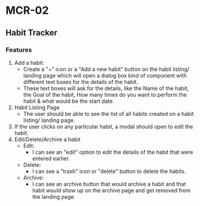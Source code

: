 # MCR-02

## Habit Tracker

### Features

1. Add a habit:
   * Create a "+" icon or a "Add a new habit" button on the habit listing/ landing page which will open a dialog box kind of component with different text boxes for the details of the habit.
   * These text boxes will ask for the details, like the Name of the habit, the Goal of the habit, How many times do you want to perform the habit & what would be the start date.
2. Habit Listing Page
   * The user should be able to see the list of all habits created on a habit listing/ landing page.
3. If the user clicks on any particular habit, a modal should open to edit the habit.
4. Edit/Delete/Archive a habit
   * Edit:
     - I can see an "edit" option to edit the details of the habit that were entered earlier.
   * Delete:
     -  I can see a "trash" icon or "delete" button to delete the habits.
   * Archive:
     - I can see an archive button that would archive a habit and that habit would show up on the archive page and get removed from the landing page.
